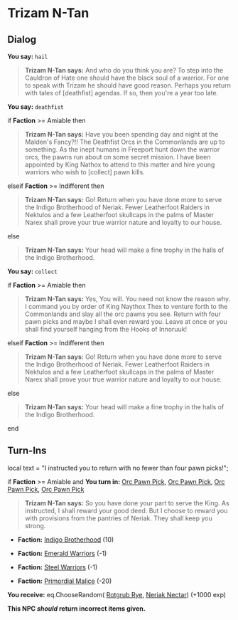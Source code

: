 # Trizam N-Tan
## Dialog

**You say:** `hail`



>**Trizam N-Tan says:** And who do you think you are? To step into the Cauldron of Hate one should have the black soul of a warrior. For one to speak with Trizam he should have good reason. Perhaps you return with tales of [deathfist] agendas. If so, then you're a year too late.

**You say:** `deathfist`



if **Faction** >= Amiable then



>**Trizam N-Tan says:** Have you been spending day and night at the Malden's Fancy?!! The Deathfist Orcs in the Commonlands are up to something. As the inept humans in Freeport hunt down the warrior orcs, the pawns run about on some secret mission. I have been appointed by King Nathox to attend to this matter and hire young warriors who wish to [collect] pawn kills.


elseif **Faction** >= Indifferent then



>**Trizam N-Tan says:** Go! Return when you have done more to serve the Indigo Brotherhood of Neriak. Fewer Leatherfoot Raiders in Nektulos and a few Leatherfoot skullcaps in the palms of Master Narex shall prove your true warrior nature and loyalty to our house.


else



>**Trizam N-Tan says:** Your head will make a fine trophy in the halls of the Indigo Brotherhood.




**You say:** `collect`



if **Faction** >= Amiable then



>**Trizam N-Tan says:** Yes, You will. You need not know the reason why. I command you by order of King Naythox Thex to venture forth to the Commonlands and slay all the orc pawns you see. Return with four pawn picks and maybe I shall even reward you. Leave at once or you shall find yourself hanging from the Hooks of Innoruuk!


elseif **Faction** >= Indifferent then



>**Trizam N-Tan says:** Go! Return when you have done more to serve the Indigo Brotherhood of Neriak. Fewer Leatherfoot Raiders in Nektulos and a few Leatherfoot skullcaps in the palms of Master Narex shall prove your true warrior nature and loyalty to our house.


else



>**Trizam N-Tan says:** Your head will make a fine trophy in the halls of the Indigo Brotherhood.



end

## Turn-Ins



local text = "I instructed you to return with no fewer than four pawn picks!";



if **Faction** >= Amiable and  **You turn in:** [Orc Pawn Pick](/item/13885), [Orc Pawn Pick](/item/13885), [Orc Pawn Pick](/item/13885), [Orc Pawn Pick](/item/13885)


>**Trizam N-Tan says:** So you have done your part to serve the King. As instructed, I shall reward your good deed. But I choose to reward you with provisions from the pantries of Neriak. They shall keep you strong.


* __Faction:__ [Indigo Brotherhood](/faction/270) (10)


* __Faction:__ [Emerald Warriors](/faction/326) (-1)


* __Faction:__ [Steel Warriors](/faction/311) (-1)


* __Faction:__ [Primordial Malice](/faction/1522) (-20)


 **You receive:** eq.ChooseRandom( [Rotgrub Rye](/item/13022), [Neriak Nectar](/item/13021)) (+1000 exp)

**This NPC *should* return incorrect items given.**








